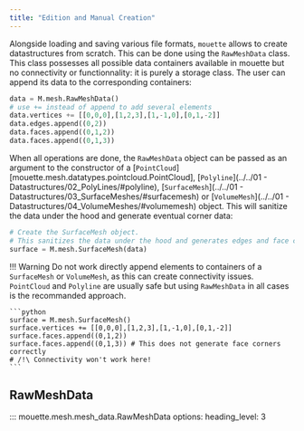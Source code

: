 ```yaml
---
title: "Edition and Manual Creation"
---
```


Alongside loading and saving various file formats, `mouette` allows to create datastructures from scratch. This can be done using the `RawMeshData` class. This class possesses all possible data containers available in mouette but no connectivity or functionnality: it is purely a storage class. The user can append its data to the corresponding containers:

```python
data = M.mesh.RawMeshData()
# use += instead of append to add several elements
data.vertices += [[0,0,0],[1,2,3],[1,-1,0],[0,1,-2]] 
data.edges.append((0,2))
data.faces.append((0,1,2))
data.faces.append((0,1,3))
```

When all operations are done, the `RawMeshData` object can be passed as an argument to the constructor of a [`PointCloud`][mouette.mesh.datatypes.pointcloud.PointCloud], [`Polyline`](../../01 - Datastructures/02_PolyLines/#polyline), [`SurfaceMesh`](../../01 - Datastructures/03_SurfaceMeshes/#surfacemesh) or [`VolumeMesh`](../../01 - Datastructures/04_VolumeMeshes/#volumemesh) object. This will sanitize the data under the hood and generate eventual corner data:

```python
# Create the SurfaceMesh object. 
# This sanitizes the data under the hood and generates edges and face corners
surface = M.mesh.SurfaceMesh(data) 
```

!!! Warning
    Do not work directly append elements to containers of a `SurfaceMesh` or `VolumeMesh`, as this can create connectivity issues. `PointCloud` and `Polyline` are usually safe but using `RawMeshData` in all cases is the recommanded approach.
    
    ```python
    surface = M.mesh.SurfaceMesh()
    surface.vertices += [[0,0,0],[1,2,3],[1,-1,0],[0,1,-2]]
    surface.faces.append((0,1,2))
    surface.faces.append((0,1,3)) # This does not generate face corners correctly 
    # /!\ Connectivity won't work here!
    ```

## RawMeshData

::: mouette.mesh.mesh_data.RawMeshData
    options:
      heading_level: 3